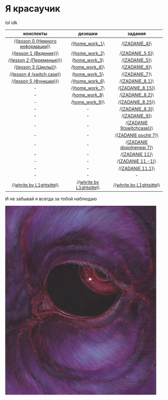 
# Я красаучик
lol idk

|   конспекты   |      дезешки       | задания |
|:-------------:|:------------------:|:-------:|
| /[(lesson 0 (Немного информации)](https://github.com/L1ghtsitte/CPP/blob/main/lessons/lesson%200/lesson%200.md)\\ | /[(home_work_1](https://github.com/L1ghtsitte/CPP/tree/main/home/C%2B%2B_01)\\ | /[(ZADANIE_4)](https://github.com/L1ghtsitte/CPP/blob/main/zadanie/ZADANIE%204.cpp)\\ |
| /[(lesson 1 (Ведение))](https://github.com/L1ghtsitte/CPP/blob/main/lessons/lesson%201/new_start.md)\\ | /[(home_work_2](https://github.com/L1ghtsitte/CPP/tree/main/home/C%2B%2B_02)\\ | /[(ZADANIE_5.5)](https://github.com/L1ghtsitte/CPP/blob/main/zadanie/ZADANIE%205.5.cpp)\\ |
| /[(lesson 2 (Переменые))](https://github.com/L1ghtsitte/CPP/blob/main/lessons/lesson%202/varriables.md)\\ | /[home_work_3](https://github.com/L1ghtsitte/CPP/tree/main/home/C%2B%2B_03)\\ | /[(ZADANIE_5)](https://github.com/L1ghtsitte/CPP/blob/main/zadanie/ZADANIE%205.cpp)\\ |
| /[(lesson 3 (Циклы))](https://github.com/L1ghtsitte/CPP/blob/main/lessons/lesson%203/cycles.md)\\ | /[home_work_4)](https://github.com/L1ghtsitte/CPP/tree/main/home/C%2B%2B_04)\\ | /[(ZADANIE_6)](https://github.com/L1ghtsitte/CPP/blob/main/zadanie/ZADANIE%206.cpp)\\ |
| /[(lesson 4 (switch case)](https://github.com/L1ghtsitte/CPP/blob/main/lessons/lesson%204/switch_case.md)\\ | /[home_work_5](https://github.com/L1ghtsitte/CPP/tree/main/home/C%2B%2B_05)\\ | /[(ZADANIE_7)](https://github.com/L1ghtsitte/CPP/blob/main/zadanie/ZADANIE%207.cpp)\\ |
| /[(lesson 5 (Функции))](https://github.com/L1ghtsitte/CPP/blob/main/lessons/lesson%205/function.md)\\ | /[(home_work_6](https://github.com/L1ghtsitte/CPP/tree/main/home/C%2B%2B_06)\\ | /[(ZADANIE_8.1)](https://github.com/L1ghtsitte/CPP/blob/main/zadanie/ZADANIE%208.1.cpp)\\ |
| - | /[(home_work_7](https://github.com/L1ghtsitte/CPP/tree/main/home/C%2B%2B_07)\\ | /[(ZADANIE_8.15)](https://github.com/L1ghtsitte/CPP/blob/main/zadanie/ZADANIE%208.15.cpp)\\ |
| - | /[home_work_8](https://github.com/L1ghtsitte/CPP/tree/main/home/C%2B%2B_08)\\ | /[(ZADANIE_8.2)](https://github.com/L1ghtsitte/CPP/blob/main/zadanie/ZADANIE%208.2.cpp)\\ |
| - | /[home_work_9)](https://github.com/L1ghtsitte/CPP/tree/main/home/C%2B%2B_09)\\ | /[(ZADANIE_8.25)](https://github.com/L1ghtsitte/CPP/blob/main/zadanie/ZADANIE%208.25.cpp)\\ |
| - | - | /[(ZADANIE_8.3)](https://github.com/L1ghtsitte/CPP/blob/main/zadanie/ZADANIE%208.3.cpp)\\ |
| - | - | /[(ZADANIE_9)](https://github.com/L1ghtsitte/CPP/blob/main/zadanie/ZADANIE%209.cpp)\\ |
| - | - | /[(ZADANIE 9(switchcase))](https://github.com/L1ghtsitte/CPP/blob/main/zadanie/ZADANIE%209(switchcase).cpp)\\ |
| - | - | /[(ZADANIE pochti 7)](https://github.com/L1ghtsitte/CPP/blob/main/zadanie/ZADANIE%20pochti%207.cpp)\\ |
| - | - | /[(ZADANIE dopolneneai 7)](https://github.com/L1ghtsitte/CPP/blob/main/zadanie/ZADANIE%20dopolneneai%207.cpp)\\ |
| - | - | /[(ZADANIE 11)](https://github.com/L1ghtsitte/CPP/blob/main/zadanie/ZADANIE%2011.cpp)\\ |
| - | - | /[(ZADANIE 11.-1)](https://github.com/L1ghtsitte/CPP/blob/main/zadanie/ZADANIE%2011.-1.cpp)\\ |
| - | - | /[(ZADANIE 11.1)](https://github.com/L1ghtsitte/CPP/blob/main/zadanie/ZADANIE%2011.1.cpp)\\ |
| - | - | - |
| //[whrite by L1ghtsitte](https://github.com/L1ghtsitte/CPP)\\\ | //[whrite by L1ghtsitte](https://github.com/L1ghtsitte/CPP)\\\ | //[whrite by L1ghtsitte](https://github.com/L1ghtsitte/CPP)\\\ |

И не забывай я всегда за тобой наблюдаю

![Тут должна быть картинка, но ее походу нет](https://github.com/L1ghtsitte/CPP/blob/main/png/1.jpg)



